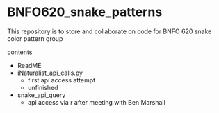 # BNFO620_snake_patterns
This repository is to store and collaborate on code for BNFO 620 snake color pattern group

contents
- ReadME
- iNaturalist_api_calls.py
	- first api access attempt
	- unfinished
- snake_api_query
	- api access via r after meeting with Ben Marshall
